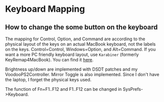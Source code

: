 # Keyboard Mapping

## How to change the some button on the keyboard

The mapping for Control, Option, and Command are according to the physical layout of the keys on an actual MacBook keyboard, not the labels on the keys. Control=Control, Windows=Option, and Alt=Command. If you want a more PC friendly keyboard layout, use `Karabiner` \(formerly KeyRemap4MacBook\). You can find it [here](https://pqrs.org/osx/karabiner/).  
  
Brightness up/down are implemented with DSDT patches and my VoodooPS2Controller. Mirror Toggle is also implemented. Since I don't have the laptop, I forget the physical keys used.  
  
The function of Fn+F1..F12 and F1..F12 can be changed in SysPrefs-&gt;Keyboard.

